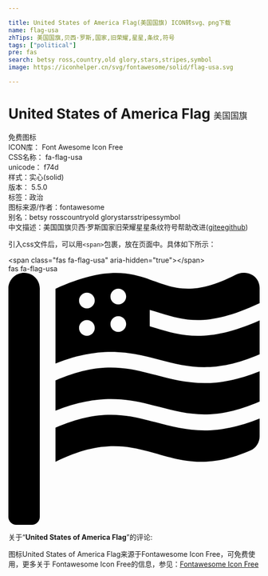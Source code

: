 ```yaml
---

title: United States of America Flag(美国国旗) ICON转svg、png下载
name: flag-usa
zhTips: 美国国旗,贝西·罗斯,国家,旧荣耀,星星,条纹,符号
tags: ["political"]
pre: fas
search: betsy ross,country,old glory,stars,stripes,symbol
image: https://iconhelper.cn/svg/fontawesome/solid/flag-usa.svg

---
```


# United States of America Flag  <small style="font-size: 60%;font-weight: 100">美国国旗</small>


<div class="detail-page">
<p>
<span><span class="badge-success badge">免费图标</span> </span>
<br/>
<span>
ICON库：
<span class="badge-secondary badge">Font Awesome Icon Free</span> 
</span>
<br/>
<span>
CSS名称：
<span class="badge-secondary badge">fa-flag-usa</span> 
</span>
<br/>
<span>
unicode：
<span class="badge-secondary badge">f74d</span> 
<copy-btn content='f74d' btn-title=""></copy-btn>
<copy-btn :content='String.fromCodePoint(parseInt("f74d", 16))' btn-title="复制U"></copy-btn>
</span><br/><span>样式：<span class="badge-light badge">实心(solid)</span></span>
<br/>
<span>
版本：
<span class="badge-secondary badge">5.5.0</span> 
</span><br/><span>标签：<span class="badge-light badge"><router-link to="/tags/political.html">政治</router-link></span></span>
<br/>
<span>图标来源/作者：<span class="badge-light badge">fontawesome</span></span> 
<br/>
<span>别名：<span class="badge-light badge">betsy ross</span><span class="badge-light badge">country</span><span class="badge-light badge">old glory</span><span class="badge-light badge">stars</span><span class="badge-light badge">stripes</span><span class="badge-light badge">symbol</span></span><br/><span class="zh-detail">中文描述：<span class="badge-primary badge">美国国旗</span><span class="badge-primary badge">贝西·罗斯</span><span class="badge-primary badge">国家</span><span class="badge-primary badge">旧荣耀</span><span class="badge-primary badge">星星</span><span class="badge-primary badge">条纹</span><span class="badge-primary badge">符号</span><span class="help-link"><span>帮助改进</span>(<a href="https://gitee.com/liuwave/icon-helper/edit/master/json/fontawesome/solid/flag-usa.json" target="_blank" rel="noopener noreferrer">gitee</a><a href="https://github.com/liuwave/icon-helper/edit/master/json/fontawesome/solid/flag-usa.json" target="_blank" rel="noopener noreferrer">github</a></span>)</span><br/>
</p>
</div>
<div class="alert alert-dark">
  <i class="fas fa-flag-usa fa-xs"></i>
  <i class="fas fa-flag-usa fa-sm"></i>
  <i class="fas fa-flag-usa fa-lg"></i>
  <i class="fas fa-flag-usa fa-2x"></i>
  <i class="fas fa-flag-usa fa-3x"></i>
  <i class="fas fa-flag-usa fa-5x"></i>
  <i class="fas fa-flag-usa fa-7x"></i>
</div>
<div>
  <p>引入css文件后，可以用<code>&lt;span&gt;</code>包裹，放在页面中。具体如下所示：    
  </p>
  <div class="alert alert-primary" style="font-size: 14px">
    &lt;span class="fas fa-flag-usa" aria-hidden="true"&gt;&lt;/span&gt;
    <copy-btn content='<span class="fas fa-flag-usa" aria-hidden="true"></span>'></copy-btn>
  </div>
  <div class="alert alert-secondary">
    <i class="fas fa-flag-usa"
    style="font-size: 24px"
    aria-hidden="true"></i> fas fa-flag-usa
    <copy-btn content="fas fa-flag-usa" btn-title="复制图标名称"></copy-btn>
  </div>
</div>
<div id="svg" class="svg-wrap">
<svg xmlns="http://www.w3.org/2000/svg" viewBox="0 0 512 512"><path d="M32 0C14.3 0 0 14.3 0 32v464c0 8.8 7.2 16 16 16h32c8.8 0 16-7.2 16-16V32C64 14.3 49.7 0 32 0zm267.9 303.6c-57.2-15.1-111.7-28.8-203.9 11.1V384c185.7-92.2 221.7 53.3 397.5-23.1 11.4-5 18.5-16.5 18.5-28.8v-36c-43.6 17.3-80.2 24.1-112.1 24.1-37.4-.1-68.9-8.4-100-16.6zm0-96c-57.2-15.1-111.7-28.8-203.9 11.1v61.5c94.8-37.6 154.6-22.7 212.1-7.6 57.2 15.1 111.7 28.8 203.9-11.1V200c-43.6 17.3-80.2 24.1-112.1 24.1-37.4 0-68.9-8.3-100-16.5zm9.5-125.9c51.8 15.6 97.4 29 202.6-20.1V30.8c0-25.1-26.8-38.1-49.4-26.6C291.3 91.5 305.4-62.2 96 32.4v151.9c94.8-37.5 154.6-22.7 212.1-7.6 57.2 15 111.7 28.7 203.9-11.1V96.7c-53.6 23.5-93.3 31.4-126.1 31.4s-59-7.8-85.7-15.9c-4-1.2-8.1-2.4-12.1-3.5V75.5c7.2 2 14.3 4.1 21.3 6.2zM160 128.1c-8.8 0-16-7.1-16-16 0-8.8 7.2-16 16-16s16 7.1 16 16-7.2 16-16 16zm0-55.8c-8.8 0-16-7.1-16-16 0-8.8 7.2-16 16-16s16 7.1 16 16c0 8.8-7.2 16-16 16zm64 47.9c-8.8 0-16-7.1-16-16 0-8.8 7.2-16 16-16s16 7.1 16 16c0 8.8-7.2 16-16 16zm0-55.9c-8.8 0-16-7.1-16-16 0-8.8 7.2-16 16-16s16 7.1 16 16c0 8.8-7.2 16-16 16z"/></svg>
</div>
<detail full-name='fa-flag-usa'></detail>
<div class="icon-detail__container">
<p>关于“<b>United States of America Flag</b>”的评论:</p>
</div>
<Vssue title="关于“United States of America Flag”的评论" />    
<div><p>图标United States of America Flag来源于Fontawesome Icon Free，可免费使用，更多关于  Fontawesome Icon Free的信息，参见：<a target="_blank" href="https://iconhelper.cn/fontawesome.html">Fontawesome Icon Free</a>
</p></div>
